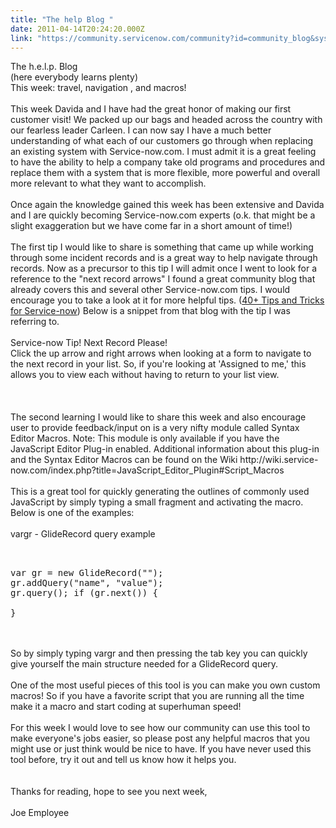```yaml
---
title: "The help Blog "
date: 2011-04-14T20:24:20.000Z
link: "https://community.servicenow.com/community?id=community_blog&sys_id=127d6269dbd0dbc01dcaf3231f96196c"
---
```

<p>The h.e.l.p. Blog<br />(here everybody learns plenty)<br />This week: travel, navigation , and macros!<br /><br />This week Davida and I have had the great honor of making our first customer visit! We packed up our bags and headed across the country with our fearless leader Carleen. I can now say I have a much better understanding of what each of our customers go through when replacing an existing system with Service-now.com. I must admit it is a great feeling to have the ability to help a company take old programs and procedures and replace them with a system that is more flexible, more powerful and overall more relevant to what they want to accomplish. <br /><br />Once again the knowledge gained this week has been extensive and Davida and I are quickly becoming Service-now.com experts (o.k. that might be a slight exaggeration but we have come far in a short amount of time!)<br /><br />The first tip I would like to share is something that came up while working through some incident records and is a great way to help navigate through records. Now as a precursor to this tip I will admit once I went to look for a reference to the "next record arrows" I found a great community blog that already covers this and several other Service-now.com tips. I would encourage you to take a look at it for more helpful tips. (<a title="ervicenow_commentary/blog/2010/11/12/2719" href="/groups/servicenow_commentary/blog/2010/11/12/2719">40+ Tips and Tricks for Service-now</a>) Below is a snippet from that blog with the tip I was referring to. <br /><br />Service-now Tip! Next Record Please!<br />Click the up arrow and right arrows when looking at a form to navigate to the next record in your list. So, if you're looking at 'Assigned to me,' this allows you to view each without having to return to your list view.<br /><br /> <br /><br />The second learning I would like to share this week and also encourage user to provide feedback/input on is a very nifty module called Syntax Editor Macros. Note: This module is only available if you have the JavaScript Editor Plug-in enabled. Additional information about this plug-in and the Syntax Editor Macros can be found on the Wiki http://wiki.service-now.com/index.php?title=JavaScript_Editor_Plugin#Script_Macros<br /><br />This is a great tool for quickly generating the outlines of commonly used JavaScript by simply typing a small fragment and activating the macro. Below is one of the examples:<br /><br />vargr - GlideRecord query example<br /><pre __default_attr="plain" __jive_macro_name="code" class="jive_text_macro jive_macro_code"><br /><br />var gr = new GlideRecord("");<br />gr.addQuery("name", "value");<br />gr.query(); if (gr.next()) {  <br /><br />}<br /></pre><br /><br />So by simply typing vargr and then pressing the tab key you can quickly give yourself the main structure needed for a GlideRecord query. <br /><br />One of the most useful pieces of this tool is you can make you own custom macros! So if you have a favorite script that you are running all the time make it a macro and start coding at superhuman speed!<br /><br />For this week I would love to see how our community can use this tool to make everyone's jobs easier, so please post any helpful macros that you might use or just think would be nice to have. If you have never used this tool before, try it out and tell us know how it helps you.<br /><br /><br />Thanks for reading, hope to see you next week,<br /><br />Joe Employee</p>
